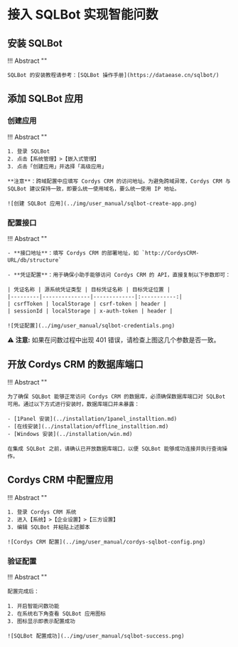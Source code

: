 # 接入 SQLBot 实现智能问数

## 安装 SQLBot

!!! Abstract ""

    SQLBot 的安装教程请参考：[SQLBot 操作手册](https://dataease.cn/sqlbot/)

## 添加 SQLBot 应用

### 创建应用

!!! Abstract ""

    1. 登录 SQLBot
    2. 点击【系统管理】>【嵌入式管理】
    3. 点击「创建应用」并选择「高级应用」

    **注意**：跨域配置中应填写 Cordys CRM 的访问地址。为避免跨域异常，Cordys CRM 与 SQLBot 建议保持一致，即要么统一使用域名，要么统一使用 IP 地址。

    ![创建 SQLBot 应用](../img/user_manual/sqlbot-create-app.png)

### 配置接口

!!! Abstract ""

    - **接口地址**：填写 Cordys CRM 的部署地址，如 `http://CordysCRM-URL/db/structure` 

    - **凭证配置**：用于确保小助手能够访问 Cordys CRM 的 API，直接复制以下参数即可：
    
    | 凭证名称 | 源系统凭证类型 | 目标凭证名称 | 目标凭证位置 |
    |---------|---------------|-------------|:-----------:|
    | csrfToken | localStorage | csrf-token | header |
    | sessionId | localStorage | x-auth-token | header |

    ![凭证配置](../img/user_manual/sqlbot-credentials.png)

:warning: **注意:** 如果在问数过程中出现 401 错误，请检查上图这几个参数是否一致。

## 开放 Cordys CRM 的数据库端口

!!! Abstract ""

    为了确保 SQLBot 能够正常访问 Cordys CRM 的数据库，必须确保数据库端口对 SQLBot 可用。通过以下方式进行安装时，数据库端口并未暴露：

    - [1Panel 安装](../installation/1panel_installtion.md)
    - [在线安装](../installation/offline_installtion.md)
    - [Windows 安装](../installation/win.md)

    在集成 SQLBot 之前，请确认已开放数据库端口，以便 SQLBot 能够成功连接并执行查询操作。 

## Cordys CRM 中配置应用

!!! Abstract ""

    1. 登录 Cordys CRM 系统
    2. 进入【系统】>【企业设置】>【三方设置】
    3. 编辑 SQLBot 并粘贴上述脚本

    ![Cordys CRM 配置](../img/user_manual/cordys-sqlbot-config.png)

### 验证配置

!!! Abstract ""

    配置完成后：

    1. 开启智能问数功能
    2. 在系统右下角查看 SQLBot 应用图标
    3. 图标显示即表示配置成功

    ![SQLBot 配置成功](../img/user_manual/sqlbot-success.png)